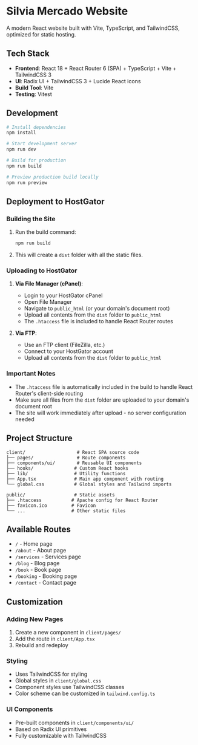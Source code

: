 # Silvia Mercado Website

A modern React website built with Vite, TypeScript, and TailwindCSS, optimized for static hosting.

## Tech Stack

- **Frontend**: React 18 + React Router 6 (SPA) + TypeScript + Vite + TailwindCSS 3
- **UI**: Radix UI + TailwindCSS 3 + Lucide React icons
- **Build Tool**: Vite
- **Testing**: Vitest

## Development

```bash
# Install dependencies
npm install

# Start development server
npm run dev

# Build for production
npm run build

# Preview production build locally
npm run preview
```

## Deployment to HostGator

### Building the Site

1. Run the build command:

   ```bash
   npm run build
   ```

2. This will create a `dist` folder with all the static files.

### Uploading to HostGator

1. **Via File Manager (cPanel)**:

   - Login to your HostGator cPanel
   - Open File Manager
   - Navigate to `public_html` (or your domain's document root)
   - Upload all contents from the `dist` folder to `public_html`
   - The `.htaccess` file is included to handle React Router routes

2. **Via FTP**:
   - Use an FTP client (FileZilla, etc.)
   - Connect to your HostGator account
   - Upload all contents from the `dist` folder to `public_html`

### Important Notes

- The `.htaccess` file is automatically included in the build to handle React Router's client-side routing
- Make sure all files from the `dist` folder are uploaded to your domain's document root
- The site will work immediately after upload - no server configuration needed

## Project Structure

```
client/                   # React SPA source code
├── pages/                # Route components
├── components/ui/        # Reusable UI components
├── hooks/               # Custom React hooks
├── lib/                 # Utility functions
├── App.tsx              # Main app component with routing
└── global.css           # Global styles and Tailwind imports

public/                  # Static assets
├── .htaccess           # Apache config for React Router
├── favicon.ico         # Favicon
└── ...                 # Other static files
```

## Available Routes

- `/` - Home page
- `/about` - About page
- `/services` - Services page
- `/blog` - Blog page
- `/book` - Book page
- `/booking` - Booking page
- `/contact` - Contact page

## Customization

### Adding New Pages

1. Create a new component in `client/pages/`
2. Add the route in `client/App.tsx`
3. Rebuild and redeploy

### Styling

- Uses TailwindCSS for styling
- Global styles in `client/global.css`
- Component styles use TailwindCSS classes
- Color scheme can be customized in `tailwind.config.ts`

### UI Components

- Pre-built components in `client/components/ui/`
- Based on Radix UI primitives
- Fully customizable with TailwindCSS
